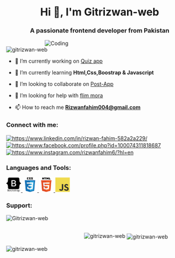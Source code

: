 
<h1 align="center">Hi 👋, I'm Gitrizwan-web</h1>
<h3 align="center">A passionate frontend developer from Pakistan</h3>
<img align="right" alt="Coding" width="400" src="https://media.tenor.com/rePDfDWO3XoAAAAd/hacking.gif">

<p align="left"> <img src="https://komarev.com/ghpvc/?username=gitrizwan-web&label=Profile%20views&color=0e75b6&style=flat" alt="gitrizwan-web" /> </p>

- 🔭 I’m currently working on [Quiz app](https://incredible-ganache-72d343.netlify.app)

- 🌱 I’m currently learning **Html,Css,Boostrap & Javascript**

- 👯 I’m looking to collaborate on [Post-App](https://extraordinary-lollipop-726bf1.netlify.app)

- 🤝 I’m looking for help with [flim mora](https://64fc3bbb86678741b217bb50--verdant-quokka-792c40.netlify.app/)

- 📫 How to reach me **Rizwanfahim004@gmail.com**

<h3 align="left">Connect with me:</h3>
<p align="left">
<a href="https://linkedin.com/in/https://www.linkedin.com/in/rizwan-fahim-582a2a229/" target="blank"><img align="center" src="https://raw.githubusercontent.com/rahuldkjain/github-profile-readme-generator/master/src/images/icons/Social/linked-in-alt.svg" alt="https://www.linkedin.com/in/rizwan-fahim-582a2a229/" height="30" width="40" /></a>
<a href="https://fb.com/https://www.facebook.com/profile.php?id=100074311818687" target="blank"><img align="center" src="https://raw.githubusercontent.com/rahuldkjain/github-profile-readme-generator/master/src/images/icons/Social/facebook.svg" alt="https://www.facebook.com/profile.php?id=100074311818687" height="30" width="40" /></a>
<a href="https://instagram.com/https://www.instagram.com/rizwanfahim6/?hl=en" target="blank"><img align="center" src="https://raw.githubusercontent.com/rahuldkjain/github-profile-readme-generator/master/src/images/icons/Social/instagram.svg" alt="https://www.instagram.com/rizwanfahim6/?hl=en" height="30" width="40" /></a>
</p>

<h3 align="left">Languages and Tools:</h3>
<p align="left"> <a href="https://getbootstrap.com" target="_blank" rel="noreferrer"> <img src="https://raw.githubusercontent.com/devicons/devicon/master/icons/bootstrap/bootstrap-plain-wordmark.svg" alt="bootstrap" width="40" height="40"/> </a> <a href="https://www.w3schools.com/css/" target="_blank" rel="noreferrer"> <img src="https://raw.githubusercontent.com/devicons/devicon/master/icons/css3/css3-original-wordmark.svg" alt="css3" width="40" height="40"/> </a> <a href="https://www.w3.org/html/" target="_blank" rel="noreferrer"> <img src="https://raw.githubusercontent.com/devicons/devicon/master/icons/html5/html5-original-wordmark.svg" alt="html5" width="40" height="40"/> </a> <a href="https://developer.mozilla.org/en-US/docs/Web/JavaScript" target="_blank" rel="noreferrer"> <img src="https://raw.githubusercontent.com/devicons/devicon/master/icons/javascript/javascript-original.svg" alt="javascript" width="40" height="40"/> </a> </p>

<h3 align="left">Support:</h3>
<p><a href="https://www.buymeacoffee.com/Gitrizwan-web"> <img align="left" src="https://cdn.buymeacoffee.com/buttons/v2/default-yellow.png" height="50" width="210" alt="Gitrizwan-web" /></a></p><br><br>

<p><img align="left" src="https://github-readme-stats.vercel.app/api/top-langs?username=gitrizwan-web&show_icons=true&locale=en&layout=compact" alt="gitrizwan-web" /></p>

<p>&nbsp;<img align="center" src="https://github-readme-stats.vercel.app/api?username=gitrizwan-web&show_icons=true&locale=en" alt="gitrizwan-web" /></p>

<p><img align="center" src="https://github-readme-streak-stats.herokuapp.com/?user=gitrizwan-web&" alt="gitrizwan-web" /></p>
